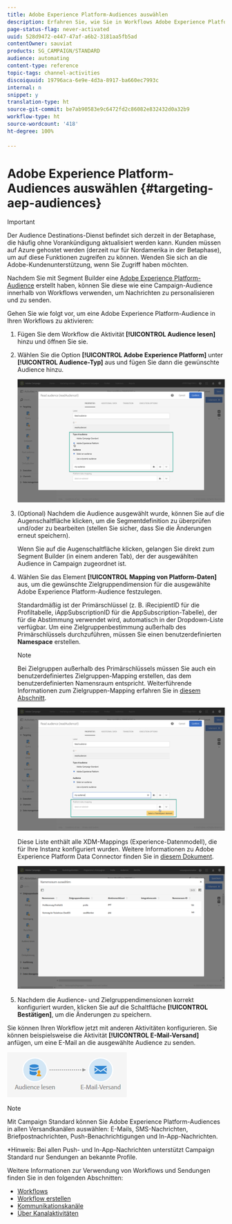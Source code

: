```yaml
---
title: Adobe Experience Platform-Audiences auswählen
description: Erfahren Sie, wie Sie in Workflows Adobe Experience Platform-Audiences auswählen.
page-status-flag: never-activated
uuid: 528d9472-e447-47af-a6b2-3181aa5fb5ad
contentOwner: sauviat
products: SG_CAMPAIGN/STANDARD
audience: automating
content-type: reference
topic-tags: channel-activities
discoiquuid: 19796aca-6e9e-4d3a-8917-ba660ec7993c
internal: n
snippet: y
translation-type: ht
source-git-commit: be7ab90583e9c6472fd2c86082e832432d0a32b9
workflow-type: ht
source-wordcount: '418'
ht-degree: 100%

---
```



# Adobe Experience Platform-Audiences auswählen {#targeting-aep-audiences}

>[!IMPORTANT]
>
>Der Audience Destinations-Dienst befindet sich derzeit in der Betaphase, die häufig ohne Vorankündigung aktualisiert werden kann. Kunden müssen auf Azure gehostet werden (derzeit nur für Nordamerika in der Betaphase), um auf diese Funktionen zugreifen zu können. Wenden Sie sich an die Adobe-Kundenunterstützung, wenn Sie Zugriff haben möchten.

Nachdem Sie mit Segment Builder eine [Adobe Experience Platform-Audience](../../audiences/using/aep-about-audience-destinations-service.md) erstellt haben, können Sie diese wie eine Campaign-Audience innerhalb von Workflows verwenden, um Nachrichten zu personalisieren und zu senden.

Gehen Sie wie folgt vor, um eine Adobe Experience Platform-Audience in Ihren Workflows zu aktivieren:

1. Fügen Sie dem Workflow die Aktivität **[!UICONTROL Audience lesen]** hinzu und öffnen Sie sie.

1. Wählen Sie die Option **[!UICONTROL Adobe Experience Platform]** unter **[!UICONTROL Audience-Typ]** aus und fügen Sie dann die gewünschte Audience hinzu.

   ![](assets/aep_wkf_readaudience.png)

1. (Optional) Nachdem die Audience ausgewählt wurde, können Sie auf die Augenschaltfläche klicken, um die Segmentdefinition zu überprüfen und/oder zu bearbeiten (stellen Sie sicher, dass Sie die Änderungen erneut speichern).

   Wenn Sie auf die Augenschaltfläche klicken, gelangen Sie direkt zum Segment Builder (in einem anderen Tab), der der ausgewählten Audience in Campaign zugeordnet ist.

1. Wählen Sie das Element **[!UICONTROL Mapping von Platform-Daten]** aus, um die gewünschte Zielgruppendimension für die ausgewählte Adobe Experience Platform-Audience festzulegen.

   Standardmäßig ist der Primärschlüssel (z. B. iRecipientID für die Profiltabelle, iAppSubscriptionID für die AppSubscription-Tabelle), der für die Abstimmung verwendet wird, automatisch in der Dropdown-Liste verfügbar. Um eine Zielgruppenbestimmung außerhalb des Primärschlüssels durchzuführen, müssen Sie einen benutzerdefinierten **Namespace** erstellen.

   >[!NOTE]
   >
   >Bei Zielgruppen außerhalb des Primärschlüssels müssen Sie auch ein benutzerdefiniertes Zielgruppen-Mapping erstellen, das dem benutzerdefinierten Namensraum entspricht. Weiterführende Informationen zum Zielgruppen-Mapping erfahren Sie in [diesem Abschnitt](../../administration/using/target-mappings-in-campaign.md).

   ![](assets/aep_wkf_readaudience_namespace.png)

   Diese Liste enthält alle XDM-Mappings (Experience-Datenmodell), die für Ihre Instanz konfiguriert wurden. Weitere Informationen zu Adobe Experience Platform Data Connector finden Sie in [diesem Dokument](../../developing/using/aep-about-data-connector.md).

   ![](assets/aep_wkf_readaudience_namespace2.png)

1. Nachdem die Audience- und Zielgruppendimensionen korrekt konfiguriert wurden, klicken Sie auf die Schaltfläche **[!UICONTROL Bestätigen]**, um die Änderungen zu speichern.

Sie können Ihren Workflow jetzt mit anderen Aktivitäten konfigurieren. Sie können beispielsweise die Aktivität **[!UICONTROL E-Mail-Versand]** anfügen, um eine E-Mail an die ausgewählte Audience zu senden.

![](assets/aep_wkf_email.png)

>[!NOTE]
>
>Mit Campaign Standard können Sie Adobe Experience Platform-Audiences in allen Versandkanälen auswählen: E-Mails, SMS-Nachrichten, Briefpostnachrichten, Push-Benachrichtigungen und In-App-Nachrichten.
>
>*Hinweis: Bei allen Push- und In-App-Nachrichten unterstützt Campaign Standard nur Sendungen an bekannte Profile.

Weitere Informationen zur Verwendung von Workflows und Sendungen finden Sie in den folgenden Abschnitten:

* [Workflows](../../automating/using/get-started-workflows.md)
* [Workflow erstellen](../../automating/using/building-a-workflow.md)
* [Kommunikationskanäle](../../channels/using/get-started-communication-channels.md)
* [Über Kanalaktivitäten](../../automating/using/about-channel-activities.md)

